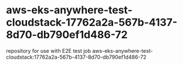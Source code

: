 # aws-eks-anywhere-test-cloudstack-17762a2a-567b-4137-8d70-db790ef1d486-72
repository for use with E2E test job aws-eks-anywhere-test-cloudstack:17762a2a-567b-4137-8d70-db790ef1d486-72
